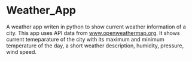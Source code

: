 # Weather_App
A weather app writen in python to show current weather information of a city. This app uses API data from www.openweathermap.org.
It shows current temeparature of the city with its maximum and minimum temperature of the day, a short weather description, humidity, pressure, wind speed.
